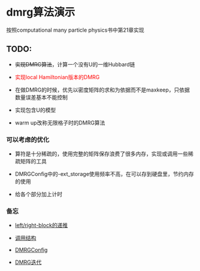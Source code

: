dmrg算法演示
======

按照computational many particle physics书中第21章实现

TODO:
------

+ ~~实现DMRG算法~~，计算一个没有U的一维Hubbard链  

+ <font color=red>实现local Hamiltonian版本的DMRG</font>

+ 在做DMRG的时候，优先以密度矩阵的求和为依据而不是maxkeep，只依据数量误差基本不能控制  

+ 实现包含U的模型  

+ warm up改称无限格子时的DMRG算法

### 可以考虑的优化

+ 算符是十分稀疏的，使用完整的矩阵保存浪费了很多内存，实现或调用一些稀疏矩阵的工具

+ DMRGConfig中的-ext_storage使用频率不高，在可以存到硬盘里，节约内存的使用

+ 给各个部分加上计时

### 备忘

+ [left/right-block的递推](https://github.com/maryprimary/mypydmrg/wiki/left_right_block#block的递推)

+ [调用结构](https://github.com/maryprimary/mypydmrg/wiki/program_struct#调用结构)

+ [DMRGConfig](https://github.com/maryprimary/mypydmrg/wiki/program_struct#DMRGConfig)

+ [DMRG迭代](https://github.com/maryprimary/mypydmrg/wiki/dmrg_sweep)
